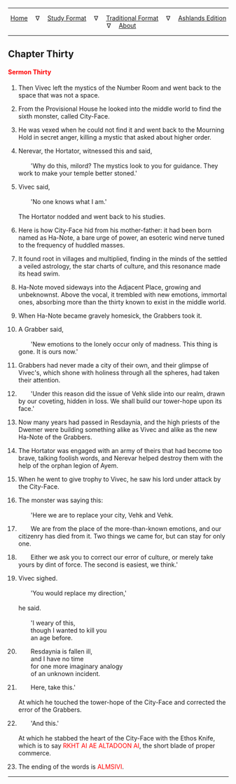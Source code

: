 
---

<!--- Jekyll Page Links -->

<center>
<a href="../../../index.html">Home</a>
&emsp;&nabla;&emsp;
<a href="../../index-study.html">Study Format</a>
&emsp;&nabla;&emsp;
<a href="../../index-traditional.html">Traditional Format</a>
&emsp;&nabla;&emsp;
<a href="../../index-ashlands.html">Ashlands Edition</a>
&emsp;&nabla;&emsp;
<a href="../../../about.html">About</a>
</center>

<!--- Markdown Body Below: -->

---

## Chapter Thirty

#### <span style="color:red">Sermon Thirty</span>

1. Then Vivec left the mystics of the Number Room and went back to the space that was not a space.
2. From the Provisional House he looked into the middle world to find the sixth monster, called City-Face.
3. He was vexed when he could not find it and went back to the Mourning Hold in secret anger, killing a mystic that asked about higher order.

4. Nerevar, the Hortator, witnessed this and said,\
\
&emsp;&emsp;'Why do this, milord? The mystics look to you for guidance. They work to make your temple better stoned.'

5. Vivec said,\
\
&emsp;&emsp;'No one knows what I am.'\
\
The Hortator nodded and went back to his studies.

6. Here is how City-Face hid from his mother-father: it had been born named as Ha-Note, a bare urge of power, an esoteric wind nerve tuned to the frequency of huddled masses.
7. It found root in villages and multiplied, finding in the minds of the settled a veiled astrology, the star charts of culture, and this resonance made its head swim.
8. Ha-Note moved sideways into the Adjacent Place, growing and unbeknownst. Above the vocal, it trembled with new emotions, immortal ones, absorbing more than the thirty known to exist in the middle world.
9. When Ha-Note became gravely homesick, the Grabbers took it.

10. A Grabber said,\
\
&emsp;&emsp;'New emotions to the lonely occur only of madness. This thing is gone. It is ours now.'

11. Grabbers had never made a city of their own, and their glimpse of Vivec's, which shone with holiness through all the spheres, had taken their attention.

12. &emsp;&emsp;'Under this reason did the issue of Vehk slide into our realm, drawn by our coveting, hidden in loss. We shall build our tower-hope upon its face.'

13. Now many years had passed in Resdaynia, and the high priests of the Dwemer were building something alike as Vivec and alike as the new Ha-Note of the Grabbers.
14. The Hortator was engaged with an army of theirs that had become too brave, talking foolish words, and Nerevar helped destroy them with the help of the orphan legion of Ayem.
15. When he went to give trophy to Vivec, he saw his lord under attack by the City-Face.
16. The monster was saying this:\
\
&emsp;&emsp;'Here we are to replace your city, Vehk and Vehk.
17. &emsp;&emsp;We are from the place of the more-than-known emotions, and our citizenry has died from it. Two things we came for, but can stay for only one.
18. &emsp;&emsp;Either we ask you to correct our error of culture, or merely take yours by dint of force. The second is easiest, we think.'

19. Vivec sighed.\
\
&emsp;&emsp;'You would replace my direction,'\
\
he said.\
\
&emsp;&emsp;'I weary of this,\
&emsp;&emsp;though I wanted to kill you\
&emsp;&emsp;an age before.
20. &emsp;&emsp;Resdaynia is fallen ill,\
&emsp;&emsp;and I have no time\
&emsp;&emsp;for one more imaginary analogy\
&emsp;&emsp;of an unknown incident.
21. &emsp;&emsp;Here, take this.'\
\
At which he touched the tower-hope of the City-Face and corrected the error of the Grabbers.

22. &emsp;&emsp;'And this.'\
\
At which he stabbed the heart of the City-Face with the Ethos Knife, which is to say
<span style="color:red">RKHT AI AE ALTADOON AI</span>,
the short blade of proper commerce.

23. The ending of the words is
<span style="color:red">ALMSIVI</span>.

---
